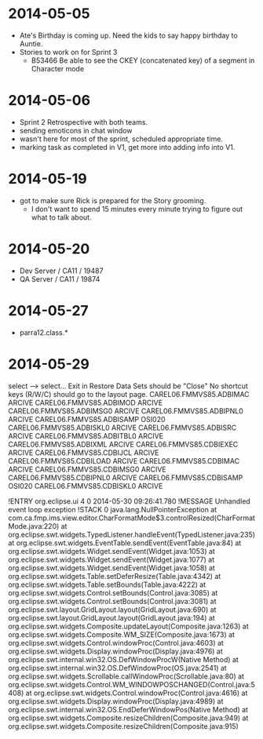 2014-05-05
==========
* Ate's Birthday is coming up.  Need the kids to say happy birthday to Auntie.
* Stories to work on for Sprint 3
    - B53466 Be able to see the CKEY (concatenated key) of a segment in Character mode
    
2014-05-06
==========
* Sprint 2 Retrospective with both teams.
* sending emoticons in chat window 
* wasn't here for most of the sprint, scheduled appropriate time.
* marking task as completed in V1, get more into adding info into V1.

2014-05-19
==========
* got to make sure Rick is prepared for the Story grooming.
    - I don't want to spend 15 minutes every minute trying to figure out what to talk about.

2014-05-20
==========
* Dev Server / CA11 / 19487
* QA Server / CA11 / 19874

2014-05-27
==========
* parra12.class.*


2014-05-29
==========
select --> select...
Exit in Restore Data Sets should be "Close"
No shortcut keys (R/W/C)
should go to the layout page.
CAREL06.FMMVS85.ADBIMAC                                        ARCIVE
CAREL06.FMMVS85.ADBIMOD                                        ARCIVE
CAREL06.FMMVS85.ADBIMSG0                                       ARCIVE
CAREL06.FMMVS85.ADBIPNL0                                       ARCIVE
CAREL06.FMMVS85.ADBISAMP                                       OSI020
CAREL06.FMMVS85.ADBISKL0                                       ARCIVE
CAREL06.FMMVS85.ADBISRC                                        ARCIVE
CAREL06.FMMVS85.ADBITBL0                                       ARCIVE
CAREL06.FMMVS85.ADBIXML                                        ARCIVE
CAREL06.FMMVS85.CDBIEXEC                                       ARCIVE
CAREL06.FMMVS85.CDBIJCL                                        ARCIVE
CAREL06.FMMVS85.CDBILOAD                                       ARCIVE
CAREL06.FMMVS85.CDBIMAC                                        ARCIVE
CAREL06.FMMVS85.CDBIMSG0                                       ARCIVE
CAREL06.FMMVS85.CDBIPNL0                                       ARCIVE
CAREL06.FMMVS85.CDBISAMP                                       OSI020
CAREL06.FMMVS85.CDBISKL0                                       ARCIVE


!ENTRY org.eclipse.ui 4 0 2014-05-30 09:26:41.780
!MESSAGE Unhandled event loop exception
!STACK 0
java.lang.NullPointerException
    at com.ca.fmp.ims.view.editor.CharFormatMode$3.controlResized(CharFormatMode.java:220)
    at org.eclipse.swt.widgets.TypedListener.handleEvent(TypedListener.java:235)
    at org.eclipse.swt.widgets.EventTable.sendEvent(EventTable.java:84)
    at org.eclipse.swt.widgets.Widget.sendEvent(Widget.java:1053)
    at org.eclipse.swt.widgets.Widget.sendEvent(Widget.java:1077)
    at org.eclipse.swt.widgets.Widget.sendEvent(Widget.java:1058)
    at org.eclipse.swt.widgets.Table.setDeferResize(Table.java:4342)
    at org.eclipse.swt.widgets.Table.setBounds(Table.java:4222)
    at org.eclipse.swt.widgets.Control.setBounds(Control.java:3085)
    at org.eclipse.swt.widgets.Control.setBounds(Control.java:3081)
    at org.eclipse.swt.layout.GridLayout.layout(GridLayout.java:690)
    at org.eclipse.swt.layout.GridLayout.layout(GridLayout.java:194)
    at org.eclipse.swt.widgets.Composite.updateLayout(Composite.java:1263)
    at org.eclipse.swt.widgets.Composite.WM_SIZE(Composite.java:1673)
    at org.eclipse.swt.widgets.Control.windowProc(Control.java:4603)
    at org.eclipse.swt.widgets.Display.windowProc(Display.java:4976)
    at org.eclipse.swt.internal.win32.OS.DefWindowProcW(Native Method)
    at org.eclipse.swt.internal.win32.OS.DefWindowProc(OS.java:2541)
    at org.eclipse.swt.widgets.Scrollable.callWindowProc(Scrollable.java:80)
    at org.eclipse.swt.widgets.Control.WM_WINDOWPOSCHANGED(Control.java:5408)
    at org.eclipse.swt.widgets.Control.windowProc(Control.java:4616)
    at org.eclipse.swt.widgets.Display.windowProc(Display.java:4989)
    at org.eclipse.swt.internal.win32.OS.EndDeferWindowPos(Native Method)
    at org.eclipse.swt.widgets.Composite.resizeChildren(Composite.java:949)
    at org.eclipse.swt.widgets.Composite.resizeChildren(Composite.java:915)